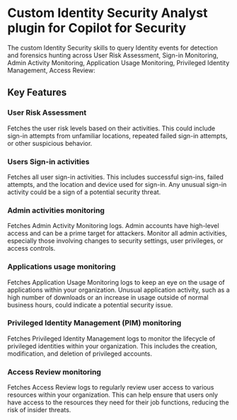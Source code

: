 # Custom Identity Security Analyst plugin for Copilot for Security

The custom Identity Security skills to query Identity events for detection and forensics hunting across User Risk Assessment, Sign-in Monitoring, Admin Activity Monitoring, Application Usage Monitoring, Privileged Identity Management, Access Review:

## Key Features

### User Risk Assessment
Fetches the user risk levels based on their activities. This could include sign-in attempts from unfamiliar locations, repeated failed sign-in attempts, or other suspicious behavior.

### Users Sign-in activities
Fetches all user sign-in activities. This includes successful sign-ins, failed attempts, and the location and device used for sign-in. Any unusual sign-in activity could be a sign of a potential security threat.

### Admin activities monitoring
Fetches Admin Activity Monitoring logs. Admin accounts have high-level access and can be a prime target for attackers. Monitor all admin activities, especially those involving changes to security settings, user privileges, or access controls.

### Applications usage monitoring
Fetches Application Usage Monitoring logs to keep an eye on the usage of applications within your organization. Unusual application activity, such as a high number of downloads or an increase in usage outside of normal business hours, could indicate a potential security issue.

### Privileged Identity Management (PIM) monitoring
Fetches Privileged Identity Management logs to monitor the lifecycle of privileged identities within your organization. This includes the creation, modification, and deletion of privileged accounts.

### Access Review monitoring
Fetches Access Review logs to regularly review user access to various resources within your organization. This can help ensure that users only have access to the resources they need for their job functions, reducing the risk of insider threats.